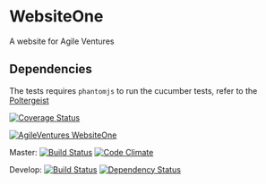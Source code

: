 WebsiteOne
==========

A website for Agile Ventures

## Dependencies

The tests requires `phantomjs` to run the cucumber tests, refer to the [Poltergeist](https://github.com/jonleighton/poltergeist)

[![Coverage Status](https://coveralls.io/repos/AgileVentures/WebsiteOne/badge.png)](https://coveralls.io/r/AgileVentures/WebsiteOne)

[![AgileVentures WebsiteOne](http://img.youtube.com/vi/kjDehcx6Igk/0.jpg)](http://www.youtube.com/watch?v=kjDehcx6Igk)

Master: [![Build Status](https://travis-ci.org/AgileVentures/WebsiteOne.png?branch=master)](https://travis-ci.org/AgileVentures/WebsiteOne) [![Code Climate](https://codeclimate.com/github/AgileVentures/WebsiteOne.png)](https://codeclimate.com/github/AgileVentures/WebsiteOne)

Develop: [![Build Status](https://travis-ci.org/AgileVentures/WebsiteOne.png?branch=develop)](https://travis-ci.org/AgileVentures/WebsiteOne) [![Dependency Status](https://gemnasium.com/AgileVentures/WebsiteOne.png)](https://gemnasium.com/AgileVentures/WebsiteOne)


